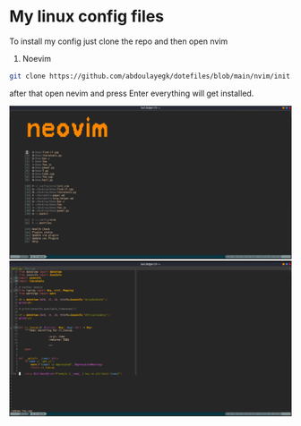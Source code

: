 # My linux config files

To install my config just clone the repo and then open nvim

1. Noevim

```bash
git clone https://github.com/abdoulayegk/dotefiles/blob/main/nvim/init.vim ~/.config/nvim
```

after that open nevim and press Enter everything will get installed.

![vimrc](https://github.com/abdoulayegk/dotefiles/blob/main/vimrcimg1.png)
![Vimrc](https://github.com/abdoulayegk/dotefiles/blob/main/pythonimg.png)
